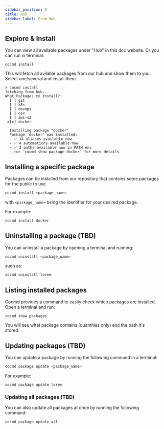 ```yaml
---
sidebar_position: 0
title: Hub
sidebar_label: From Hub
---
```


## Explore & Install 
You can view all available packages under "Hub" in this doc website.
Or you can run in terminal:
```shell
cocmd install
```
This will fetch all avilable packages from our hub and show them to you.
Select one/several and install them.

```
> cocmd install
fetching from hub...
What Packages to install?:
  [ ] git
  [ ] k8s
  [ ] devops
  [ ] osx
  [ ] aws-s3
 >[x] docker

  Installing package "docker"
  Package 'docker' was installed:
  - ✅ 14 aliases available now
  - ✅ 4 automations available now
  - ✅ 2 paths available now in PATH env
  - run `cocmd show package docker` for more details
```

## Installing a specific package

Packages can be installed from our repository that contains some packages for the public to use.

```bash
cocmd install <package_name>
```

with `<package_name>` being the identifier for your desired package.

For example:

```bash
cocmd install docker
```

## Uninstalling a package (TBD)

You can uninstall a package by opening a terminal and running:

```bash
cocmd uninstall <package_name>
```

such as:

```bash
cocmd uninstall lorem
```

## Listing installed packages

Cocmd provides a command to easily check which packages are installed. Open a terminal and run:

```
cocmd show packages
```

You will see what package contains (quantities only) and the path it's stored.

## Updating packages (TBD)

You can update a package by running the following command in a terminal:

```bash
cocmd package update <package_name>
```

For example:

```
cocmd package update lorem
```

### Updating all packages (TBD)

You can also update all packages at once by running the following command:

```bash
cocmd package update all
```